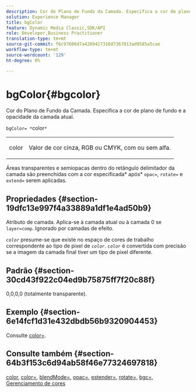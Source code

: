 ```yaml
---
description: Cor do Plano de Fundo da Camada. Especifica a cor de plano de fundo e a opacidade da camada atual.
solution: Experience Manager
title: bgColor
feature: Dynamic Media Classic,SDK/API
role: Developer,Business Practitioner
translation-type: tm+mt
source-git-commit: f6c97606d7a4209427316d7367013ad9585a5cae
workflow-type: tm+mt
source-wordcount: '129'
ht-degree: 0%

---
```



# bgColor{#bgcolor}

Cor do Plano de Fundo da Camada. Especifica a cor de plano de fundo e a opacidade da camada atual.

`bgColor= *`color`*`

<table id="simpletable_2D23B1B282CD4216AB5BE7E7430D1B3F"> 
 <tr class="strow"> 
  <td class="stentry"> <p><span class="codeph"> <span class="varname"> color</span></span> </p> </td> 
  <td class="stentry"> <p>Valor de cor cinza, RGB ou CMYK, com ou sem alfa. </p></td> 
 </tr> 
</table>

Áreas transparentes e semiopacas dentro do retângulo delimitador da camada são preenchidas com a cor especificada* após* `opac=`, `rotate=` e `extend=` serem aplicadas.

## Propriedades {#section-19dfc13e997f4a33889a1df1e4ad50b9}

Atributo de camada. Aplica-se à camada atual ou à camada 0 se `layer=comp`. Ignorado por camadas de efeito.

*`color`* presume-se que existe no espaço de cores de trabalho correspondente ao tipo de pixel de  *`color`*. *`color`* é convertida com precisão se a imagem da camada final tiver um tipo de pixel diferente.

## Padrão {#section-30cd43f922c04ed9b75875ff7f20c88f}

0,0,0,0 (totalmente transparente).

## Exemplo {#section-6e14fcf1d31e432dbdb56b9320904453}

Consulte [color=](../../../../../is-api/http-ref/image-serving-api-ref/c-http-protocol-reference/c-command-reference/r-color-commandref.md#reference-b044954ec6184253b8831579466b4423).

## Consulte também {#section-64b3f153c6d94ab58f46e77324697818}

[color](../../../../../is-api/http-ref/image-serving-api-ref/c-http-protocol-reference/c-data-types/r-is-http-color.md#reference-0fdb264a3aed4bd78451bb55311f6e93),  [color=](../../../../../is-api/http-ref/image-serving-api-ref/c-http-protocol-reference/c-command-reference/r-color-commandref.md#reference-b044954ec6184253b8831579466b4423),  [blendMode=](../../../../../is-api/http-ref/image-serving-api-ref/c-http-protocol-reference/c-command-reference/r-blendmode.md#reference-8be10dde1d584429966cb61ac8e7d172),  [opac=](../../../../../is-api/http-ref/image-serving-api-ref/c-http-protocol-reference/c-command-reference/r-opac.md#reference-d2269b51aca34599a08d0a46ee5c27e5),  [estender=](../../../../../is-api/http-ref/image-serving-api-ref/c-http-protocol-reference/c-command-reference/r-extend.md#reference-7e9156beb285459d830e2d56782a74ac),  [rotate=](../../../../../is-api/http-ref/image-serving-api-ref/c-http-protocol-reference/c-command-reference/r-rotate.md#reference-12abb086635546ec9ec2e1a793dc1096),  [bgc=](../../../../../is-api/http-ref/image-serving-api-ref/c-http-protocol-reference/c-command-reference/r-bgc.md#reference-53376175f617446fbe5c69120f834b88),  [Gerenciamento de cores](../../../../../is-api/http-ref/image-serving-api-ref/c-http-protocol-reference/c-syntax-and-features/r-color-management.md#reference-c7e4a72d589145189f7e4bcb6b4544d7)
